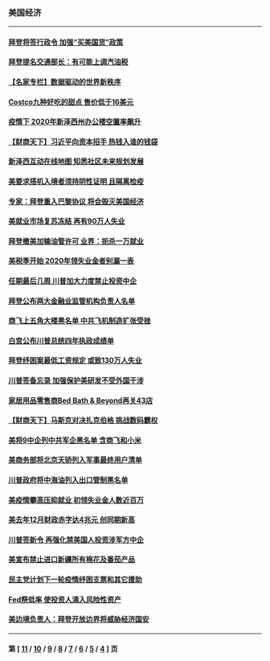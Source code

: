 ### 美国经济
---
#### [拜登将签行政令 加强“买美国货”政策](../../pages/ncid1078158/n12710948.md) 
#### [拜登提名交通部长：有可能上调汽油税](../../pages/ncid1078158/n12709301.md) 
#### [【名家专栏】数据驱动的世界新秩序](../../pages/ncid1078158/n12708766.md) 
#### [Costco九种好吃的甜点 售价低于16美元](../../pages/ncid1078158/n12698437.md) 
#### [疫情下 2020年新泽西州办公楼空置率飙升](../../pages/ncid1078158/n12706712.md) 
#### [【财商天下】习近平向资本招手 热钱入谁的钱袋](../../pages/ncid1078158/n12707608.md) 
#### [新泽西互动在线地图 知悉社区未来规划发展](../../pages/ncid1078158/n12706732.md) 
#### [美要求搭机入境者须持阴性证明 且隔离检疫](../../pages/ncid1078158/n12705760.md) 
#### [专家：拜登重入巴黎协议 将会毁灭美国经济](../../pages/ncid1078158/n12704083.md) 
#### [美就业市场复苏冻结 再有90万人失业](../../pages/ncid1078158/n12703546.md) 
#### [拜登撤美加输油管许可 业界：扼杀一万就业](../../pages/ncid1078158/n12703241.md) 
#### [美税季开始 2020年领失业金者别漏一表](../../pages/ncid1078158/n12699212.md) 
#### [任期最后几周 川普加大力度禁止投资中企](../../pages/ncid1078158/n12697048.md) 
#### [拜登公布两大金融业监管机构负责人名单](../../pages/ncid1078158/n12696130.md) 
#### [商飞上五角大楼黑名单 中共飞机制造扩张受挫](../../pages/ncid1078158/n12694152.md) 
#### [白宫公布川普总统四年执政成绩单](../../pages/ncid1078158/n12692745.md) 
#### [拜登纾困案最低工资规定 或致130万人失业](../../pages/ncid1078158/n12691054.md) 
#### [川普签备忘录 加强保护美研发不受外国干涉](../../pages/ncid1078158/n12690595.md) 
#### [家居用品零售商Bed Bath & Beyond再关43店](../../pages/ncid1078158/n12689059.md) 
#### [【财商天下】马斯克对决扎克伯格 挑战数码霸权](../../pages/ncid1078158/n12688273.md) 
#### [美将9中企列中共军企黑名单 含商飞和小米](../../pages/ncid1078158/n12688501.md) 
#### [美商务部将北京天骄列入军事最终用户清单](../../pages/ncid1078158/n12688403.md) 
#### [川普政府将中海油列入出口管制黑名单](../../pages/ncid1078158/n12688269.md) 
#### [美疫情攀高压抑就业 初领失业金人数近百万](../../pages/ncid1078158/n12688158.md) 
#### [美去年12月财政赤字达4兆元 创同期新高](../../pages/ncid1078158/n12687942.md) 
#### [川普签新令 再强化禁美国人投资涉军方中企](../../pages/ncid1078158/n12686925.md) 
#### [美宣布禁止进口新疆所有棉花及番茄产品](../../pages/ncid1078158/n12686056.md) 
#### [民主党计划下一轮疫情纾困支票和其它援助](../../pages/ncid1078158/n12686114.md) 
#### [Fed祭低率 使投资人涌入风险性资产](../../pages/ncid1078158/n12685487.md) 
#### [美边境负责人：拜登开放边界将威胁经济国安](../../pages/ncid1078158/n12683590.md) 

---
#### 第 [ [11](./11.md) / [10](./10.md) / [9](./9.md) / [8](./8.md) / [7](./7.md) / [6](./6.md) / [5](./5.md) / [4](./4.md) ] 页
